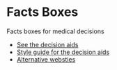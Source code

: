 # Facts Boxes
Facts boxes for medical decisions

* [See the decision aids](http://openrules.github.io/)
* [Style guide for the decision aids](https://github.com/openRules/facts-boxes/wiki/Style-guide-for-Facts-Boxes)
* [Alternative websties](https://github.com/openRules/facts-boxes/wiki/Alternative-websites-for-decision-aids)
